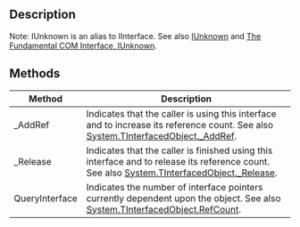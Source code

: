 ## Description
Note: IUnknown is an alias to IInterface. See also [IUnknown](http://docwiki.embarcadero.com/Libraries/Sydney/en/System.IUnknown) and [The Fundamental COM Interface, IUnknown](http://docwiki.embarcadero.com/RADStudio/en/The_Fundamental_COM_Interface,_IUnknown).

## Methods

| Method | Description |
| ------------- | ------------- |
| _AddRef | Indicates that the caller is using this interface and to increase its reference count. See also [System.TInterfacedObject._AddRef](http://docwiki.embarcadero.com/Libraries/en/System.TInterfacedObject._AddRef). |
| _Release | Indicates that the caller is finished using this interface and to release its reference count. See also [System.TInterfacedObject._Release](http://docwiki.embarcadero.com/Libraries/en/System.TInterfacedObject._Release). |
| QueryInterface| Indicates the number of interface pointers currently dependent upon the object. See also [System.TInterfacedObject.RefCount](http://docwiki.embarcadero.com/Libraries/en/System.TInterfacedObject.RefCount).|

